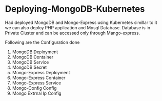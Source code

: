 # Deploying-MongoDB-Kubernetes

Had deployed MongoDB and Mongo-Express using Kubernetes simillar to it we can also deploy PHP application and Mysql Database. Database is in Private Cluster and can be accessed only through Mango-express.

Following are the Configuration done
1) MongoDB Deployment
2) MongoDB Container
3) MongoDB Service
4) MongoDB Secret
5) Mongo-Express Deployment
6) Mongo-Express Container
7) Mongo-Express Service
8) Mongo-Config Config
9) Mongo Extrnal Ip Config
